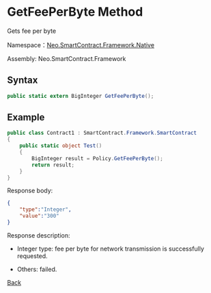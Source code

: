 # GetFeePerByte Method

Gets fee per byte

Namespace：[Neo.SmartContract.Framework.Native](../native.md)

Assembly: Neo.SmartContract.Framework

## Syntax

```c#
public static extern BigInteger GetFeePerByte();
```

## Example

```c#
public class Contract1 : SmartContract.Framework.SmartContract
{
    public static object Test()
    {
        BigInteger result = Policy.GetFeePerByte();
        return result;
    }
}
```

Response body:

```json
{
	"type":"Integer",
	"value":"300"
}
```

Response description:

- Integer type: fee per byte for network transmission is successfully requested.

- Others: failed.

[Back](../Policy.md)